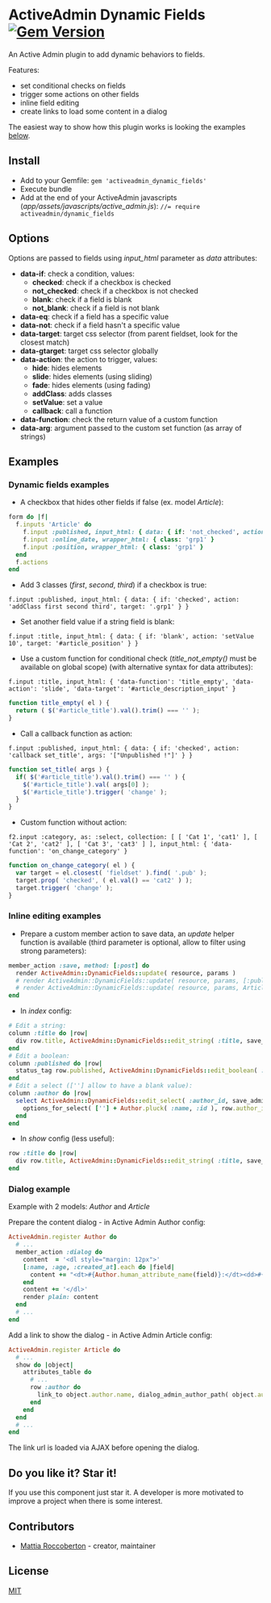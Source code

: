 # ActiveAdmin Dynamic Fields [![Gem Version](https://badge.fury.io/rb/activeadmin_dynamic_fields.svg)](https://badge.fury.io/rb/activeadmin_dynamic_fields)

An Active Admin plugin to add dynamic behaviors to fields.

Features:

- set conditional checks on fields
- trigger some actions on other fields
- inline field editing
- create links to load some content in a dialog

The easiest way to show how this plugin works is looking the examples [below](#examples-of-dynamic-fields).

## Install

- Add to your Gemfile: `gem 'activeadmin_dynamic_fields'`
- Execute bundle
- Add at the end of your ActiveAdmin javascripts (_app/assets/javascripts/active_admin.js_):
`//= require activeadmin/dynamic_fields`

## Options

Options are passed to fields using *input_html* parameter as *data* attributes:

- **data-if**: check a condition, values:
  + **checked**: check if a checkbox is checked
  + **not_checked**: check if a checkbox is not checked
  + **blank**: check if a field is blank
  + **not_blank**: check if a field is not blank
- **data-eq**: check if a field has a specific value
- **data-not**: check if a field hasn't a specific value
- **data-target**: target css selector (from parent fieldset, look for the closest match)
- **data-gtarget**: target css selector globally
- **data-action**: the action to trigger, values:
  + **hide**: hides elements
  + **slide**: hides elements (using sliding)
  + **fade**: hides elements (using fading)
  + **addClass**: adds classes
  + **setValue**: set a value
  + **callback**: call a function
- **data-function**: check the return value of a custom function
- **data-arg**: argument passed to the custom set function (as array of strings)

## Examples

### Dynamic fields examples

- A checkbox that hides other fields if false (ex. model *Article*):

```rb
form do |f|
  f.inputs 'Article' do
    f.input :published, input_html: { data: { if: 'not_checked', action: 'hide', target: '.grp1' } }
    f.input :online_date, wrapper_html: { class: 'grp1' }
    f.input :position, wrapper_html: { class: 'grp1' }
  end
  f.actions
end
```

- Add 3 classes (*first*, *second*, *third*) if a checkbox is true:

`f.input :published, input_html: { data: { if: 'checked', action: 'addClass first second third', target: '.grp1' } }`

- Set another field value if a string field is blank:

`f.input :title, input_html: { data: { if: 'blank', action: 'setValue 10', target: '#article_position' } }`

- Use a custom function for conditional check (*title_not_empty()* must be available on global scope) (with alternative syntax for data attributes):

`f.input :title, input_html: { 'data-function': 'title_empty', 'data-action': 'slide', 'data-target': '#article_description_input' }`

```js
function title_empty( el ) {
  return ( $('#article_title').val().trim() === '' );
}
```

- Call a callback function as action:

`f.input :published, input_html: { data: { if: 'checked', action: 'callback set_title', args: '["Unpublished !"]' } }`

```js
function set_title( args ) {
  if( $('#article_title').val().trim() === '' ) {
    $('#article_title').val( args[0] );
    $('#article_title').trigger( 'change' );
  }
}
```

- Custom function without action:

`f2.input :category, as: :select, collection: [ [ 'Cat 1', 'cat1' ], [ 'Cat 2', 'cat2' ], [ 'Cat 3', 'cat3' ] ], input_html: { 'data-function': 'on_change_category' }`

```js
function on_change_category( el ) {
  var target = el.closest( 'fieldset' ).find( '.pub' );
  target.prop( 'checked', ( el.val() == 'cat2' ) );
  target.trigger( 'change' );
}
```

### Inline editing examples

- Prepare a custom member action to save data, an *update* helper function is available (third parameter is optional, allow to filter using strong parameters):

```rb
member_action :save, method: [:post] do
  render ActiveAdmin::DynamicFields::update( resource, params )
  # render ActiveAdmin::DynamicFields::update( resource, params, [:published] )
  # render ActiveAdmin::DynamicFields::update( resource, params, Article::permit_params )
end
```

- In *index* config:

```rb
# Edit a string:
column :title do |row|
  div row.title, ActiveAdmin::DynamicFields::edit_string( :title, save_admin_article_path( row.id ) )
end
# Edit a boolean:
column :published do |row|
  status_tag row.published, ActiveAdmin::DynamicFields::edit_boolean( :published, save_admin_article_path( row.id ), row.published )
end
# Edit a select ([''] allow to have a blank value):
column :author do |row|
  select ActiveAdmin::DynamicFields::edit_select( :author_id, save_admin_article_path( row.id ) ) do
    options_for_select( [''] + Author.pluck( :name, :id ), row.author_id )
  end
end
```

- In *show* config (less useful):
```rb
row :title do |row|
  div row.title, ActiveAdmin::DynamicFields::edit_string( :title, save_admin_article_path( row.id ) )
end
```

### Dialog example

Example with 2 models: *Author* and *Article*

Prepare the content dialog - in Active Admin Author config:

```rb
ActiveAdmin.register Author do
  # ...
  member_action :dialog do
    content  = '<dl style="margin: 12px">'
    [:name, :age, :created_at].each do |field|
      content += "<dt>#{Author.human_attribute_name(field)}:</dt><dd>#{resource[field]}</dd>"
    end
    content += '</dl>'
    render plain: content
  end
  # ...
end
```

Add a link to show the dialog - in Active Admin Article config:

```rb
ActiveAdmin.register Article do
  # ...
  show do |object|
    attributes_table do
      # ...
      row :author do
        link_to object.author.name, dialog_admin_author_path( object.author ), title: object.author.name, 'data-df-dialog': true, 'data-df-icon': true
      end
    end
  end
  # ...
end
```

The link url is loaded via AJAX before opening the dialog.

## Do you like it? Star it!

If you use this component just star it. A developer is more motivated to improve a project when there is some interest.

## Contributors

- [Mattia Roccoberton](http://blocknot.es) - creator, maintainer

## License

[MIT](LICENSE.txt)
